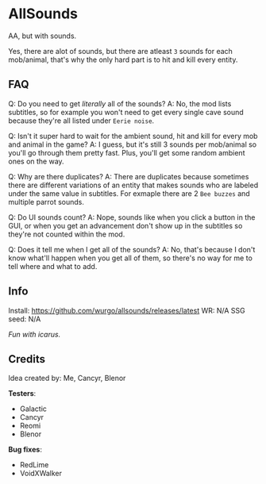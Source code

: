 # AllSounds
AA, but with sounds.

Yes, there are alot of sounds, but there are atleast `3` sounds for each mob/animal, that's why the only hard part is to hit and kill every entity.

## FAQ

Q: Do you need to get *literally* all of the sounds?
A: No, the mod lists subtitles, so for example you won't need to get every single cave sound because they're all listed under `Eerie noise`.

Q: Isn't it super hard to wait for the ambient sound, hit and kill for every mob and animal in the game?
A: I guess, but it's still 3 sounds per mob/animal so you'll go through them pretty fast. Plus, you'll get some random ambient ones on the way.

Q: Why are there duplicates?
A: There are duplicates because sometimes there are different variations of an entity that makes sounds who are labeled under the same value in subtitles. For exmaple there are 2 `Bee buzzes` and multiple parrot sounds.

Q: Do UI sounds count?
A: Nope, sounds like when you click a button in the GUI, or when you get an advancement don't show up in the subtitles so they're not counted within the mod.

Q: Does it tell me when I get all of the sounds?
A: No, that's because I don't know what'll happen when you get all of them, so there's no way for me to tell where and what to add.

## Info

Install: https://github.com/wurgo/allsounds/releases/latest
WR: N/A
SSG seed: N/A

*Fun with icarus.*

## Credits

Idea created by: Me, Cancyr, Blenor

**Testers**:
- Galactic
- Cancyr
- Reomi
- Blenor

**Bug fixes**:
- RedLime
- VoidXWalker
